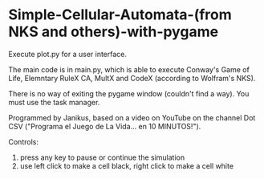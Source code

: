 # Simple-Cellular-Automata-(from NKS and others)-with-pygame

Execute plot.py for a user interface.

The main code is in main.py, which is able to execute Conway's Game of Life, Elemntary RuleX CA, MultX and CodeX (according to Wolfram's NKS).

There is no way of exiting the pygame window (couldn't find a way). You must use the task manager.

Programmed by Janikus,
based on a video on YouTube on the channel Dot CSV ("Programa el Juego de La Vida... en 10 MINUTOS!").

Controls: 
1. press any key to pause or continue the simulation
2. use left click to make a cell black, right click to make a cell white
